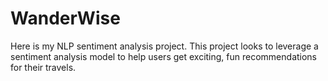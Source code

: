 # WanderWise
Here is my NLP sentiment analysis project. This project looks to leverage a sentiment analysis model to help users get exciting, fun recommendations for their travels. 
